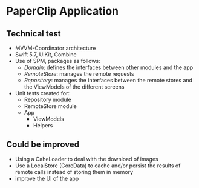 # PaperClip Application
## Technical test

- MVVM-Coordinator architecture
- Swift 5.7, UIKit, Combine
- Use of SPM, packages as follows:
    - *Domain*: defines the interfaces between other modules and the app
    - *RemoteStore*: manages the remote requests
    - *Repository*: manages the interfaces between the remote stores and the ViewModels of the different screens
- Unit tests created for:
    -  Repository module
    - RemoteStore module
    - App
        - ViewModels
        - Helpers
## Could be improved
- Using a CaheLoader to deal with the download of images
- Use a LocalStore (CoreData) to cache and/or persist the results of remote calls instead of storing them in memory
- improve the UI of the app 
